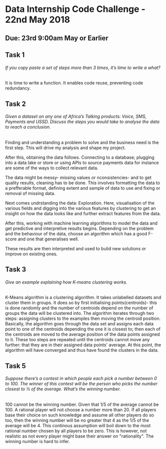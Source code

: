 # Data Internship Code Challenge - 22nd May 2018
## Due: 23rd 9:00am May or Earlier


## Task 1
###### If you copy paste a set of steps more than 3 times, it’s time to write a what?
It is time to write a function. It enables code reuse, preventing code redundancy.

## Task 2
###### Given a dataset on any one of Africa’s Talking products: Voice, SMS, Payments and USSD. Discuss the steps you would take to analyse the data to reach a conclusion.
Finding and understanding a problem to solve and the business need is the first step. This will drive my analysis and shape my project.  

After this, obtaining the data follows. Connecting to a database; plugging into a data lake or store or using APIs to source payments data for instance are some of the ways to collect relevant data.
 
The data might be messy- missing values or nconsistencies- and to get quality results, cleaning has to be done. This involves formatting the data to a prefferable format, defining extent and sample of data to use and fixing or removal of missing data. 

Next comes undrstanding the data: Exploration. Here, visualisation of the various fields and digging into the various features by clustering to get an insight on how the data looks like and further extract features from the data.
 
After this, working with machine learning algorithms to model the data and get predictive and interpretive results begins.
Depending on the problem and the behaviour of the data, choose an algorithm which has a good F-score and one that generalises well. 

These results are then interpreted and used to bulid new solutions or improve on existing ones.

## Task 3
###### Give an example explaining how K-means clustering works.
K-Means algorithm is a clustering algorithm. It takes unlabelled datasets and cluster them in groups. It does so by first initialising points(centroids)- this is done randomly and the number of centroids depend on the number of groups the data will be clustered into. The algorithm iterates through two steps: assigning clusters to the examples then moving the centroid position. Basically, the algorithm goes through the data set and assigns each data point to one of the centroids depending the one it is closest to; then each of the centroids are moved to the average position of the data points assigned to it. These too steps are repeated until the centroids cannot move any further: that they are in their assigned data points' average. At this point, the algorithm will have converged and thus have found the clusters in the data.

## Task 5
###### Suppose there’s a contest in which people each pick a number between 0 to 100. The winner of this contest will be the person who picks the number closest to ⅕ of the average. What’s the winning number.
100 cannot be the winning number. Given that 1/5 of the average cannot be 100. A rational player will not choose a number more than 20. If all players base their choice on such knowledge and assume all other players do so too, then the winning number will be no greater that 4 as the 1/5 of the average will be 4. This continous assumption will boil down to the most rational number chosen by all players to be zero. This is however, not realistic as not every player might base their answer on "rationality". The winning number is hard to infer. 


